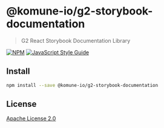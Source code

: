 # @komune-io/g2-storybook-documentation

> G2 React Storybook Documentation Library

[![NPM](https://img.shields.io/npm/v/@komune-io/g2-storybook-documentation.svg)](https://www.npmjs.com/package/@komune-io/g2-storybook-documentation) [![JavaScript Style Guide](https://img.shields.io/badge/code_style-standard-brightgreen.svg)](https://standardjs.com)

## Install

```bash
npm install --save @komune-io/g2-storybook-documentation
```

## License

[Apache License 2.0](https://github.com/apache/.github/blob/main/LICENSE)
